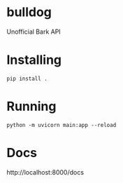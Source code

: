 # bulldog
Unofficial Bark API

# Installing
```pip install .```

# Running
```python -m uvicorn main:app --reload```

# Docs

http://localhost:8000/docs


